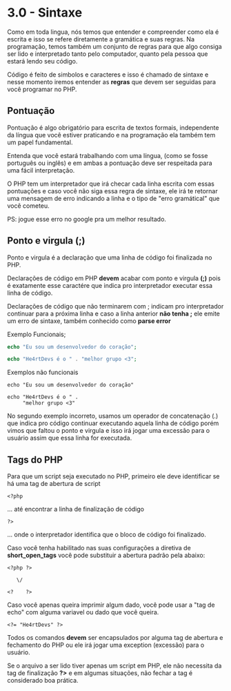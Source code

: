 # 3.0 - Sintaxe

Como em toda lingua, nós temos que entender e compreender como ela é escrita e isso se refere diretamente a gramática e suas regras. Na programação, temos também um conjunto de regras para que algo consiga ser lido e interpretado tanto pelo computador, quanto pela pessoa que estará lendo seu código.

Código é feito de simbolos e caracteres e isso é chamado de sintaxe e nesse momento iremos entender as **regras** que devem ser seguidas para você programar no PHP.

## Pontuação

Pontuação é algo obrigatório para escrita de textos formais, independente da língua que você estiver praticando e na programação ela também tem um papel fundamental.

Entenda que você estará trabalhando com uma língua, (como se fosse português ou inglês) e em ambas a pontuação deve ser respeitada para uma fácil interpretação.

O PHP tem um interpretador que irá checar cada linha escrita com essas pontuações e caso você não siga essa regra de sintaxe, ele irá te retornar uma mensagem de erro indicando a linha e o tipo de "erro gramátical" que você cometeu.

PS: jogue esse erro no google pra um melhor resultado.

## Ponto e virgula (;)

Ponto e virgula é a declaração que uma linha de código foi finalizada no PHP.

Declarações de código em PHP **devem** acabar com ponto e virgula **(;)** pois é exatamente esse caractére que indica pro interpretador executar essa linha de código.

Declarações de código que não terminarem com ; indicam pro interpretador continuar para a próxima linha e caso a linha anterior **não tenha ;** ele emite um erro de sintaxe, também conhecido como **parse error**

Exemplo Funcionais;

```php
echo "Eu sou um desenvolvedor do coração";

echo "He4rtDevs é o " . "melhor grupo <3";
```

Exemplos não funcionais

```
echo "Eu sou um desenvolvedor do coração"
```

```
echo "He4rtDevs é o " .
     "melhor grupo <3"
```

No segundo exemplo incorreto, usamos um operador de concatenação (.) que indica pro código continuar executando aquela linha de código porém vimos que faltou o ponto e virgula e isso irá jogar uma excessão para o usuário assim que essa linha for executada.

## Tags do PHP

Para que um script seja executado no PHP, primeiro ele deve identificar se há uma tag de abertura de script

```
<?php
```

... até encontrar a linha de finalização de código

```
?>
```

... onde o interpretador identifica que o bloco de código foi finalizado.

Caso você tenha habilitado nas suas configurações a diretiva de **short_open_tags** você pode substituir a abertura padrão pela abaixo:

```
<?php ?>

   \/

<?    ?>
```

Caso você apenas queira imprimir algum dado, você pode usar a "tag de echo" com alguma variavel ou dado que você queira.

```
<?= "He4rtDevs" ?>
```

Todos os comandos **devem** ser encapsulados por alguma tag de abertura e fechamento do PHP ou ele irá jogar uma exception (excessão) para o usuário.

Se o arquivo a ser lido tiver apenas um script em PHP, ele não necessita da tag de finalização **?>** e em algumas situações, não fechar a tag é considerado boa prática.
